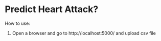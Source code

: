 # Predict Heart Attack?
How to use:
1) Open a browser and go to http://localhost:5000/ and upload csv file 
